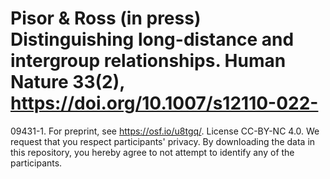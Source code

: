 # Pisor & Ross (in press) Distinguishing long-distance and intergroup relationships. Human Nature 33(2), https://doi.org/10.1007/s12110-022-
09431-1. For preprint, see https://osf.io/u8tgq/.
License CC-BY-NC 4.0. We request that you respect participants' privacy. By downloading the data in this repository, you hereby agree to not attempt to identify any of the participants.
